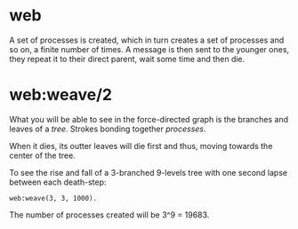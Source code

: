 # web

A set of processes is created, which in turn creates a set of processes
and so on, a finite number of times.
A message is then sent to the younger ones, they repeat it to their direct
parent, wait some time and then die.

# web:weave/2

What you will be able to see in the force-directed graph
is the branches and leaves of a *tree*. Strokes bonding together *processes*.

When it dies, its outter leaves will die first and thus, moving towards
the center of the tree.

To see the rise and fall of a 3-branched 9-levels tree with one second lapse
between each death-step:

    web:weave(3, 3, 1000).

The number of processes created will be 3^9 = 19683.
